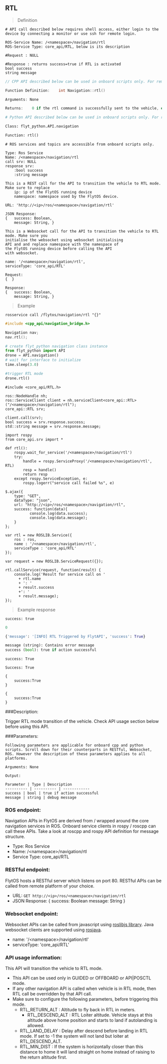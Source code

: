 ## RTL


> Definition

```shell
# API call described below requires shell access, either login to the device by connecting a monitor or use ssh for remote login.

ROS-Service Name: /<namespace>/navigation/rtl
ROS-Service Type: core_api/RTL, below is its description

#Request : NULL

#Response : returns success=true if RTL is activated
bool success
string message
```

```cpp
// CPP API described below can be used in onboard scripts only. For remote scripts you can use http client libraries to call FlytOS REST endpoints from cpp.

Function Definition:    int Navigation::rtl()

Arguments: None

Returns:    0 if the rtl command is successfully sent to the vehicle, else returns 1.
```

```python
# Python API described below can be used in onboard scripts only. For remote scripts you can use http client libraries to call FlytOS REST endpoints from python.

Class: flyt_python.API.navigation

Function: rtl()
```

```python--ros
# ROS services and topics are accessible from onboard scripts only.

Type: Ros Service
Name: /<namespace>/navigation/rtl
call srv: NULL
response srv: 
    :bool success
    :string message
```

```javascript--REST
This is a REST call for the API to transition the vehicle to RTL mode. Make sure to replace 
    ip: ip of the FlytOS running device
    namespace: namespace used by the FlytOS device.

URL: 'http://<ip>/ros/<namespace>/navigation/rtl'

JSON Response:
{   success: Boolean,
    message: String, }
```

```javascript--Websocket
This is a Websocket call for the API to transition the vehicle to RTL mode. Make sure you 
initialise the websocket using websocket initialising 
API and and replace namespace with the namespace of 
the FlytOS running device before calling the API 
with websocket.

name: '/<namespace>/navigation/rtl',
serviceType: 'core_api/RTL'

Request:
{  }

Response:
{   success: Boolean,
    message: String, }
```


> Example

```shell
rosservice call /flytos/navigation/rtl "{}" 
```

```cpp
#include <cpp_api/navigation_bridge.h>

Navigation nav;
nav.rtl();
```

```python
# create flyt_python navigation class instance
from flyt_python import API
drone = API.navigation()
# wait for interface to initialize
time.sleep(3.0)

#trigger RTL mode 
drone.rtl() 
```

```cpp--ros
#include <core_api/RTL.h>

ros::NodeHandle nh;
ros::ServiceClient client = nh.serviceClient<core_api::RTL>("/<namespace>/navigation/rtl");
core_api::RTL srv;

client.call(srv);
bool success = srv.response.success;
std::string message = srv.response.message;
```

```python--ros
import rospy
from core_api.srv import *

def rtl():
    rospy.wait_for_service('/<namespace>/navigation/rtl')
    try:
        handle = rospy.ServiceProxy('/<namespace>/navigation/rtl', RTL)
        resp = handle()
        return resp
    except rospy.ServiceException, e:
        rospy.logerr("service call failed %s", e)
```

```javascript--REST
$.ajax({
    type: "GET",
    dataType: "json",
    url: "http://<ip>/ros/<namespace>/navigation/rtl",  
    success: function(data){
           console.log(data.success);
           console.log(data.message);
    }
};
```

```javascript--Websocket
var rtl = new ROSLIB.Service({
    ros : ros,
    name : '/<namespace>/navigation/rtl',
    serviceType : 'core_api/RTL'
});

var request = new ROSLIB.ServiceRequest({});

rtl.callService(request, function(result) {
    console.log('Result for service call on '
      + rtl.name
      + ': '
      + result.success
      +': '
      + result.message);
});
```


> Example response

```shell
success: true
```

```cpp
0
```

```python
{'message': '[INFO] RTL Triggered by FlytAPI', 'success': True}

message (string): Contains error message
success (bool): true if action successful
```

```cpp--ros
success: True
```

```python--ros
Success: True
```

```javascript--REST
{
    success:True
}
```

```javascript--Websocket
{
    success:True
}
```





###Description:

Trigger RTL mode transition of the vehicle. Check API usage section below before using this API.

###Parameters:
    
    Following parameters are applicable for onboard cpp and python scripts. Scroll down for their counterparts in RESTful, Websocket, ROS. However the description of these parameters applies to all platforms. 
    
    Arguments: None
    
    Output:
    
    Parameter | Type | Description
    ---------- | ---------- | ------------
    success | bool | true if action successful
    message | string | debug message

### ROS endpoint:
Navigation APIs in FlytOS are derived from / wrapped around the core navigation services in ROS. Onboard service clients in rospy / roscpp can call these APIs. Take a look at roscpp and rospy API definition for message structure. 

* Type: Ros Service</br> 
* Name: /\<namespace\>/navigation/rtl</br>
* Service Type: core_api/RTL

### RESTful endpoint:
FlytOS hosts a RESTful server which listens on port 80. RESTful APIs can be called from remote platform of your choice.

* URL: ``GET http://<ip>/ros/<namespace>/navigation/rtl``
* JSON Response:
{
    success: Boolean
    message: String
}


### Websocket endpoint:
Websocket APIs can be called from javascript using [roslibjs library](https://github.com/RobotWebTools/roslibjs).
Java websocket clients are supported using [rosjava](http://wiki.ros.org/rosjava).

* name: '/\<namespace\>/navigation/rtl'</br>
* serviceType: 'core_api/RTL'


### API usage information:

This API will transition the vehicle to RTL mode.

* This API can be used only in GUIDED or OFFBOARD or API|POSCTL mode.
* If any other navigation API is called when vehicle is in RTL mode, then RTL call be overridden by that API call.
* Make sure to configure the following parameters, before triggering this mode.
  * RTL_RETURN_ALT : Altitude to fly back in RTL in meters.
	* RTL_DESCEND_ALT : RTL Loiter altitude. Vehicle stays at this altitude above home position and starts to land if autolanding is allowed.
  * RTL_LAND_DELAY : Delay after descend before landing in RTL mode. If set to -1 the system will not land but loiter at RTL_DESCEND_ALT. 
  * RTL_MIN_DIST : If the system is horizontally closer than this distance to home it will land straight on home instead of raising to the return altitude first. 

